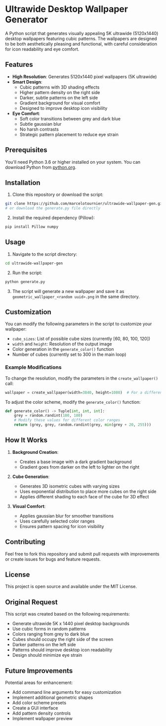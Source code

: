 # Ultrawide Desktop Wallpaper Generator

A Python script that generates visually appealing 5K ultrawide (5120x1440) desktop wallpapers featuring cubic patterns. The wallpapers are designed to be both aesthetically pleasing and functional, with careful consideration for icon readability and eye comfort.

## Features

- **High Resolution**: Generates 5120x1440 pixel wallpapers (5K ultrawide)
- **Smart Design**:
  - Cubic patterns with 3D shading effects
  - Higher pattern density on the right side
  - Darker, subtle patterns on the left side
  - Gradient background for visual comfort
  - Designed to improve desktop icon visibility
- **Eye Comfort**:
  - Soft color transitions between grey and dark blue
  - Subtle gaussian blur
  - No harsh contrasts
  - Strategic pattern placement to reduce eye strain

## Prerequisites

You'll need Python 3.6 or higher installed on your system. You can download Python from [python.org](https://python.org).

## Installation

1. Clone this repository or download the script:
```bash
git clone https://github.com/marcelotournier/ultrawide-wallpaper-gen.git
# or download the generate.py file directly
```

2. Install the required dependency (Pillow):
```bash
pip install Pillow numpy
```

## Usage

1. Navigate to the script directory:
```bash
cd ultrawide-wallpaper-gen
```

2. Run the script:
```bash
python generate.py
```

3. The script will generate a new wallpaper and save it as `geometric_wallpaper_<random uuid>.png` in the same directory.

## Customization

You can modify the following parameters in the script to customize your wallpaper:

- `cube_sizes`: List of possible cube sizes (currently [60, 80, 100, 120])
- `width` and `height`: Resolution of the output image
- Color generation in the `generate_color()` function
- Number of cubes (currently set to 300 in the main loop)

### Example Modifications

To change the resolution, modify the parameters in the `create_wallpaper()` call:
```python
wallpaper = create_wallpaper(width=3840, height=1080)  # For a different resolution
```

To adjust the color scheme, modify the `generate_color()` function:
```python
def generate_color() -> Tuple[int, int, int]:
    grey = random.randint(100, 180)
    # Modify these values for different color ranges
    return (grey, grey, random.randint(grey, min(grey + 20, 255)))
```

## How It Works

1. **Background Creation**:
   - Creates a base image with a dark gradient background
   - Gradient goes from darker on the left to lighter on the right

2. **Cube Generation**:
   - Generates 3D isometric cubes with varying sizes
   - Uses exponential distribution to place more cubes on the right side
   - Applies different shading to each face of the cube for 3D effect

3. **Visual Comfort**:
   - Applies gaussian blur for smoother transitions
   - Uses carefully selected color ranges
   - Ensures pattern spacing for icon visibility

## Contributing

Feel free to fork this repository and submit pull requests with improvements or create issues for bugs and feature requests.

## License

This project is open source and available under the MIT License.

## Original Request

This script was created based on the following requirements:
- Generate ultrawide 5K x 1440 pixel desktop backgrounds
- Use cubic forms in random patterns
- Colors ranging from grey to dark blue
- Cubes should occupy the right side of the screen
- Darker patterns on the left side
- Patterns should improve desktop icon readability
- Design should minimize eye strain

## Future Improvements

Potential areas for enhancement:
- Add command line arguments for easy customization
- Implement additional geometric shapes
- Add color scheme presets
- Create a GUI interface
- Add pattern density controls
- Implement wallpaper preview
